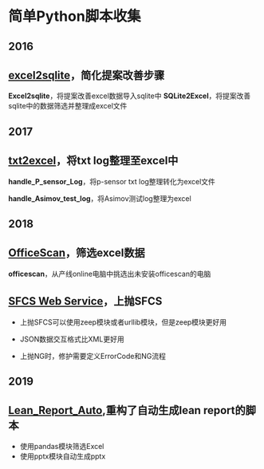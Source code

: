 简单Python脚本收集
===

2016
---

[excel2sqlite](https://github.com/Charles-Miao/Python-in-Action/tree/master/excel2sqlite)，简化提案改善步骤
---

**Excel2sqlite**，将提案改善excel数据导入sqlite中
**SQLite2Excel**，将提案改善sqlite中的数据筛选并整理成excel文件

2017
---

[txt2excel](https://github.com/Charles-Miao/Python-in-Action/tree/master/txt2excel)，将txt log整理至excel中
---

**handle_P_sensor_Log**，将p-sensor txt log整理转化为excel文件

**handle_Asimov_test_log**，将Asimov测试log整理为excel

2018
---

[OfficeScan](https://github.com/Charles-Miao/Python-in-Action/tree/master/OfficeScan)，筛选excel数据
---

**officescan**，从产线online电脑中挑选出未安装officescan的电脑


[SFCS Web Service](https://github.com/Charles-Miao/Python-in-Action/tree/master/WistronSFCS)，上抛SFCS
---

- 上抛SFCS可以使用zeep模块或者urllib模块，但是zeep模块更好用

- JSON数据交互格式比XML更好用

- 上抛NG时，修护需要定义ErrorCode和NG流程

2019
---

[Lean_Report_Auto](https://github.com/Charles-Miao/Python-in-Action/tree/master/Lean_Report_Auto),重构了自动生成lean report的脚本
---

- 使用pandas模块筛选Excel
- 使用pptx模块自动生成pptx